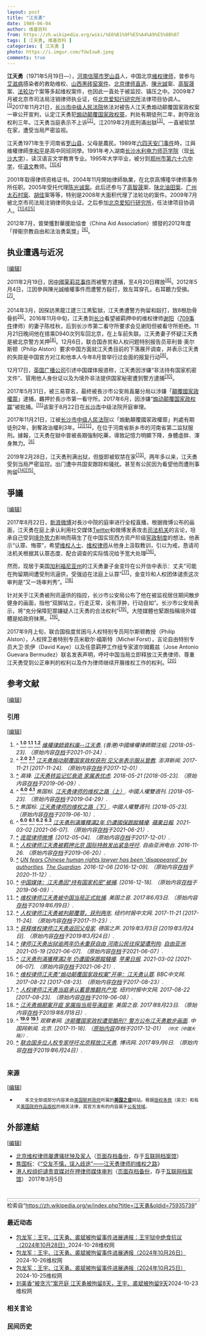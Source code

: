 ```yaml
---
layout: post
title: "江天勇"
date: 1989-06-04
author: 维基百科
from: https://zh.wikipedia.org/wiki/%E6%B1%9F%E5%A4%A9%E5%8B%87
tags: [ 江天勇, 维基百科 ]
categories: [ 江天勇 ]
photo: https://i.imgur.com/fUwIsw8.jpeg
comments: true
---
```

<div class="mw-content-ltr mw-parser-output" lang="zh" dir="ltr"><style data-mw-deduplicate="TemplateStyles:r84596247">.mw-parser-output .multiple-issues-text{width:95%;margin:0.2em 0}.mw-parser-output .multiple-issues-text>.mw-collapsible-content{margin-top:0.3em}.mw-parser-output .compact-ambox .ambox{border:none;border-collapse:collapse;background-color:transparent;margin:0 0 0 1.6em!important;padding:0!important;width:auto;display:block}body.mediawiki .mw-parser-output .compact-ambox .ambox.mbox-small-left{font-size:100%;width:auto;margin:0}.mw-parser-output .compact-ambox .ambox .mbox-text{padding:0!important;margin:0!important}.mw-parser-output .compact-ambox .ambox .mbox-text-span{display:list-item;line-height:1.5em;list-style-type:disc}body.skin-minerva .mw-parser-output .multiple-issues-text>.mw-collapsible-toggle,.mw-parser-output .compact-ambox .ambox .mbox-image,.mw-parser-output .compact-ambox .ambox .mbox-imageright,.mw-parser-output .compact-ambox .ambox .mbox-empty-cell{display:none}</style><style data-mw-deduplicate="TemplateStyles:r83732972">.mw-parser-output .ambox{border:1px solid #a2a9b1;border-left:10px solid #36c;background-color:#fbfbfb;box-sizing:border-box}.mw-parser-output .ambox+link+.ambox,.mw-parser-output .ambox+link+style+.ambox,.mw-parser-output .ambox+link+link+.ambox,.mw-parser-output .ambox+.mw-empty-elt+link+.ambox,.mw-parser-output .ambox+.mw-empty-elt+link+style+.ambox,.mw-parser-output .ambox+.mw-empty-elt+link+link+.ambox{margin-top:-1px}html body.mediawiki .mw-parser-output .ambox.mbox-small-left{margin:4px 1em 4px 0;overflow:hidden;width:238px;border-collapse:collapse;font-size:88%;line-height:1.25em}.mw-parser-output .ambox-speedy{border-left:10px solid #b32424;background-color:#fee7e6}.mw-parser-output .ambox-delete{border-left:10px solid #b32424}.mw-parser-output .ambox-content{border-left:10px solid #f28500}.mw-parser-output .ambox-style{border-left:10px solid #fc3}.mw-parser-output .ambox-move{border-left:10px solid #9932cc}.mw-parser-output .ambox-protection{border-left:10px solid #a2a9b1}.mw-parser-output .ambox .mbox-text{border:none;padding:0.25em 0.5em;width:100%}.mw-parser-output .ambox .mbox-image{border:none;padding:2px 0 2px 0.5em;text-align:center}.mw-parser-output .ambox .mbox-imageright{border:none;padding:2px 0.5em 2px 0;text-align:center}.mw-parser-output .ambox .mbox-empty-cell{border:none;padding:0;width:1px}.mw-parser-output .ambox .mbox-image-div{width:52px}html.client-js body.skin-minerva .mw-parser-output .mbox-text-span{margin-left:23px!important}@media(min-width:720px){.mw-parser-output .ambox{margin:0 10%}}@media screen{html.skin-theme-clientpref-night .mw-parser-output .ambox{border-left-color:#36c!important}html.skin-theme-clientpref-night .mw-parser-output .ambox-speedy,html.skin-theme-clientpref-night .mw-parser-output .ambox-delete{border-left-color:#b32424!important}html.skin-theme-clientpref-night .mw-parser-output .ambox-speedy{background-color:#300!important}html.skin-theme-clientpref-night .mw-parser-output .ambox-content{border-left-color:#f28500!important}html.skin-theme-clientpref-night .mw-parser-output .ambox-style{border-left-color:#fc3!important}html.skin-theme-clientpref-night .mw-parser-output .ambox-move{border-left-color:#9932cc!important}html.skin-theme-clientpref-night .mw-parser-output .ambox-protection{border-left-color:#a2a9b1!important}}@media screen and (prefers-color-scheme:dark){html.skin-theme-clientpref-os .mw-parser-output .ambox{border-left-color:#36c!important}html.skin-theme-clientpref-os .mw-parser-output .ambox-speedy,html.skin-theme-clientpref-os .mw-parser-output .ambox-delete{border-left-color:#b32424!important}html.skin-theme-clientpref-os .mw-parser-output .ambox-speedy{background-color:#300!important}html.skin-theme-clientpref-os .mw-parser-output .ambox-content{border-left-color:#f28500!important}html.skin-theme-clientpref-os .mw-parser-output .ambox-style{border-left-color:#fc3!important}html.skin-theme-clientpref-os .mw-parser-output .ambox-move{border-left-color:#9932cc!important}html.skin-theme-clientpref-os .mw-parser-output .ambox-protection{border-left-color:#a2a9b1!important}}</style>
<style data-mw-deduplicate="TemplateStyles:r83732082">.mw-parser-output .infobox-subbox{padding:0;border:none;margin:-3px;width:auto;min-width:100%;font-size:100%;clear:none;float:none;background-color:transparent}.mw-parser-output .infobox-3cols-child{margin:auto}.mw-parser-output .infobox .navbar{font-size:100%}body.skin-minerva .mw-parser-output .infobox-header,body.skin-minerva .mw-parser-output .infobox-subheader,body.skin-minerva .mw-parser-output .infobox-above,body.skin-minerva .mw-parser-output .infobox-title,body.skin-minerva .mw-parser-output .infobox-image,body.skin-minerva .mw-parser-output .infobox-full-data,body.skin-minerva .mw-parser-output .infobox-below{text-align:center}@media screen{html.skin-theme-clientpref-night .mw-parser-output .infobox-full-data:not(.notheme)>div:not(.notheme)[style]{background:#1f1f23!important;color:#f8f9fa}@media screen and (prefers-color-scheme:dark){html.skin-theme-clientpref-os .mw-parser-output .infobox-full-data:not(.notheme) div:not(.notheme){background:#1f1f23!important;color:#f8f9fa}}html.skin-theme-clientpref-night .mw-parser-output .infobox td div:not(.notheme)[style]{background:transparent!important;color:var(--color-base,#202122)}@media screen and (prefers-color-scheme:dark){html.skin-theme-clientpref-os .mw-parser-output .infobox td div:not(.notheme)[style]{background:transparent!important;color:var(--color-base,#202122)}}html.skin-theme-clientpref-night .mw-parser-output .infobox td div.NavHead:not(.notheme)[style]{background:transparent!important}}@media screen and (prefers-color-scheme:dark){html.skin-theme-clientpref-os .mw-parser-output .infobox td div.NavHead:not(.notheme)[style]{background:transparent!important}}@media(min-width:640px){body.skin--responsive .mw-parser-output .infobox-table{display:table!important}body.skin--responsive .mw-parser-output .infobox-table>caption{display:table-caption!important}body.skin--responsive .mw-parser-output .infobox-table>tbody{display:table-row-group}body.skin--responsive .mw-parser-output .infobox-table tr{display:table-row!important}body.skin--responsive .mw-parser-output .infobox-table th,body.skin--responsive .mw-parser-output .infobox-table td{padding-left:inherit;padding-right:inherit}}</style>
<p><b>江天勇</b>（1971年5月19日<span class="useeditintro" title="Template:BLP editintro">—</span>），<a href="/wiki/%E6%B2%B3%E5%8D%97" class="mw-redirect" title="河南">河南</a><a href="/wiki/%E4%BF%A1%E9%98%B3%E5%B8%82" title="信阳市">信陽市</a><a href="/wiki/%E7%BD%97%E5%B1%B1%E5%8E%BF" title="罗山县">罗山县</a>人，中国北京<a href="/wiki/%E7%B6%AD%E6%AC%8A%E5%BE%8B%E5%B8%AB" class="mw-redirect" title="維權律師">維权律师</a>，曾参与<a href="/wiki/%E8%89%BE%E6%BB%8B%E7%97%85" title="艾滋病">艾滋病</a>感染者的救助维权、<a href="/w/index.php?title=%E5%B1%B1%E8%A5%BF%E9%BB%91%E7%A0%96%E7%AA%91%E6%A1%88%E4%BB%B6&amp;action=edit&amp;redlink=1" class="new" title="山西黑砖窑案件（页面不存在）">山西黑砖窑案件</a>、<a href="/w/index.php?title=%E5%8C%97%E4%BA%AC%E5%BE%8B%E5%B8%88%E7%9B%B4%E9%80%89&amp;action=edit&amp;redlink=1" class="new" title="北京律师直选（页面不存在）">北京律师直选</a>、<a href="/wiki/%E9%99%B3%E5%85%89%E8%AA%A0" class="mw-redirect" title="陳光誠">陳光誠</a>案、<a href="/wiki/%E9%AB%98%E6%99%BA%E6%99%9F" title="高智晟">高智晟</a>案、<a href="/wiki/%E6%B3%95%E8%BD%AE%E5%8A%9F" title="法轮功">法轮功</a>个案等多起维权案件，也因此一直处于被监控、镇压之中。2009年7月被北京市司法局注销律师执业证，任<a href="/w/index.php?title=%E5%8C%97%E4%BA%AC%E7%88%B1%E7%9F%A5%E8%A1%8C%E7%A0%94%E7%A9%B6%E6%89%80&amp;action=edit&amp;redlink=1" class="new" title="北京爱知行研究所（页面不存在）">北京爱知行研究所</a>法律项目协调人。<sup id="cite_ref-HRLJIANG_1-0" class="reference"><a href="#cite_note-HRLJIANG-1"><span class="cite-bracket">[</span>1<span class="cite-bracket">]</span></a></sup>2017年11月21日，<a href="/wiki/%E9%95%BF%E6%B2%99%E5%B8%82%E4%B8%AD%E7%BA%A7%E4%BA%BA%E6%B0%91%E6%B3%95%E9%99%A2" title="长沙市中级人民法院">长沙市中级人民法院</a>依法对被告人江天勇煽动颠覆国家政权案一审公开宣判，认定江天勇犯<a href="/wiki/%E7%85%BD%E5%8A%A8%E9%A2%A0%E8%A6%86%E5%9B%BD%E5%AE%B6%E6%94%BF%E6%9D%83%E7%BD%AA" title="煽动颠覆国家政权罪">煽动颠覆国家政权罪</a>，判处有期徒刑二年，剥夺政治权利三年。江天勇当庭表示不上诉<sup id="cite_ref-获刑_2-0" class="reference"><a href="#cite_note-获刑-2"><span class="cite-bracket">[</span>2<span class="cite-bracket">]</span></a></sup>。江2019年2月底刑滿出獄<sup id="cite_ref-3" class="reference"><a href="#cite_note-3"><span class="cite-bracket">[</span>3<span class="cite-bracket">]</span></a></sup>。一直被软禁在家，遭受当局严密监视。
</p>
<meta property="mw:PageProp/toc">
<div class="mw-heading mw-heading2"></div>
<p>江天勇1971年生于河南省<a href="/wiki/%E7%BD%97%E5%B1%B1%E5%8E%BF" title="罗山县">罗山县</a>，父母是農民。1989年<a href="/wiki/%E5%85%AD%E5%9B%9B%E5%A4%A9%E5%AE%89%E9%97%A8%E4%BA%8B%E4%BB%B6" class="mw-redirect" title="六四天安门事件">六四天安门事件</a>時，江與維權律師<a href="/wiki/%E6%9D%8E%E5%92%8C%E5%B9%B3" class="mw-disambig" title="李和平">李和平</a>是高中同班同學。1991年考入湖南<a href="/w/index.php?title=%E9%95%BF%E6%B2%99%E6%B0%B4%E5%88%A9%E7%94%B5%E5%8A%9B%E5%B8%88%E8%8C%83%E5%AD%A6%E9%99%A2&amp;action=edit&amp;redlink=1" class="new" title="长沙水利电力师范学院（页面不存在）">长沙水利电力师范学院</a>（现<a href="/wiki/%E9%95%BF%E6%B2%99%E5%A4%A7%E5%AD%A6" class="mw-redirect" title="长沙大学">长沙大学</a>），读汉语言文学教育专业。1995年大学毕业，被分到<a href="/w/index.php?title=%E9%83%91%E5%B7%9E%E5%B8%82%E7%AC%AC%E5%85%AD%E5%8D%81%E5%85%AD%E4%B8%AD%E5%AD%A6&amp;action=edit&amp;redlink=1" class="new" title="郑州市第六十六中学（页面不存在）">郑州市第六十六中学</a>，任<a href="/wiki/%E8%AF%AD%E6%96%87" title="语文">语文</a>教师。<sup id="cite_ref-HRLJIANG_1-1" class="reference"><a href="#cite_note-HRLJIANG-1"><span class="cite-bracket">[</span>1<span class="cite-bracket">]</span></a></sup><sup id="cite_ref-HRIJIANG_4-0" class="reference"><a href="#cite_note-HRIJIANG-4"><span class="cite-bracket">[</span>4<span class="cite-bracket">]</span></a></sup>
</p><p>2001年取得律师资格证书。2004年11月開始律師執業，在北京高博隆华律师事务所任职。2005年受托代理<a href="/wiki/%E9%99%88%E5%85%89%E8%AF%9A" title="陈光诚">陈光诚案</a>。此后还参与了<a href="/wiki/%E9%AB%98%E6%99%BA%E6%99%9F" title="高智晟">高智晟</a>案、<a href="/wiki/%E9%99%95%E5%8C%97%E6%B2%B9%E7%94%B0%E7%BB%B4%E6%9D%83%E6%A1%88" class="mw-redirect" title="陕北油田维权案">陕北油田案</a>、<a href="/wiki/%E5%A4%AA%E7%9F%B3%E6%9D%91%E7%BD%B7%E5%85%8D%E4%BA%8B%E4%BB%B6" title="太石村罷免事件">广州太石村案</a>、<a href="/wiki/%E8%83%A1%E4%BD%B3_(%E7%A4%BE%E6%9C%83%E6%B4%BB%E5%8B%95%E5%AE%B6)" title="胡佳 (社會活動家)">胡佳</a>案等等，特别是2008年大面积代理了法轮功的案件。2009年7月被北京市司法局注销律师执业证。之后参加<a href="/w/index.php?title=%E5%8C%97%E4%BA%AC%E7%88%B1%E7%9F%A5%E8%A1%8C%E7%A0%94%E7%A9%B6%E6%89%80&amp;action=edit&amp;redlink=1" class="new" title="北京爱知行研究所（页面不存在）">北京爱知行研究所</a>，任法律项目协调人。<sup id="cite_ref-HRLJIANG_1-2" class="reference"><a href="#cite_note-HRLJIANG-1"><span class="cite-bracket">[</span>1<span class="cite-bracket">]</span></a></sup><sup id="cite_ref-HRIJIANG_4-1" class="reference"><a href="#cite_note-HRIJIANG-4"><span class="cite-bracket">[</span>4<span class="cite-bracket">]</span></a></sup><sup id="cite_ref-HRIJIANG2_5-0" class="reference"><a href="#cite_note-HRIJIANG2-5"><span class="cite-bracket">[</span>5<span class="cite-bracket">]</span></a></sup>
</p><p>2012年7月，曾榮獲對華援助協會（China Aid Association）頒發的2012年度「捍衞宗教自由和法治勇氣獎」<sup id="cite_ref-江_6-0" class="reference"><a href="#cite_note-江-6"><span class="cite-bracket">[</span>6<span class="cite-bracket">]</span></a></sup>。
</p>
<div class="mw-heading mw-heading2"><h2 id="执业遭遇与近况"><span id=".E6.89.A7.E4.B8.9A.E9.81.AD.E9.81.87.E4.B8.8E.E8.BF.91.E5.86.B5"></span>执业遭遇与近况</h2><span class="mw-editsection"><span class="mw-editsection-bracket">[</span><a href="/w/index.php?title=%E6%B1%9F%E5%A4%A9%E5%8B%87&amp;action=edit&amp;section=2" title="编辑章节：执业遭遇与近况"><span>编辑</span></a><span class="mw-editsection-bracket">]</span></span></div>
<p>2011年2月19日，因<a href="/wiki/%E4%B8%AD%E5%9B%BD%E8%8C%89%E8%8E%89%E8%8A%B1%E6%B4%BB%E5%8A%A8" title="中国茉莉花活动">中國茉莉花事件</a>而被警方逮捕，至4月20日釋放<sup id="cite_ref-江_6-1" class="reference"><a href="#cite_note-江-6"><span class="cite-bracket">[</span>6<span class="cite-bracket">]</span></a></sup>。2012年5月4日，江因參與陳光誠維權事件而遭警方毆打，致左耳穿孔，右耳聽力受損。<sup id="cite_ref-7" class="reference"><a href="#cite_note-7"><span class="cite-bracket">[</span>7<span class="cite-bracket">]</span></a></sup>。
</p><p>2014年3月，因探訪黑龍江建三江黑監獄，江天勇遭警方拘留和毆打，致8根肋骨骨折<sup id="cite_ref-江_6-2" class="reference"><a href="#cite_note-江-6"><span class="cite-bracket">[</span>6<span class="cite-bracket">]</span></a></sup>。2016年11月中旬，江天勇到<a href="/wiki/%E9%95%BF%E6%B2%99" class="mw-redirect" title="长沙">长沙</a>看望被羁押中的维权律师<a href="/w/index.php?title=%E8%B0%A2%E9%98%B3&amp;action=edit&amp;redlink=1" class="new" title="谢阳（页面不存在）">谢阳</a>（<a href="/wiki/709%E4%BA%8B%E4%BB%B6" class="mw-redirect" title="709事件">709事件</a>律师）的妻子陈桂秋，后到长沙市第二看守所要求会见谢阳但被看守所拒绝。11月21日晚间他在搭乘D940次列车回北京，在上车前失联。江天勇妻子怀疑江天勇是被北京警方关押<sup id="cite_ref-8" class="reference"><a href="#cite_note-8"><span class="cite-bracket">[</span>8<span class="cite-bracket">]</span></a></sup>。12月6日，联合国赤贫和人权问题特别报告员菲利普·奥尔斯顿（Philip Alston）要求中国方面就江天勇目前的下落展开调查，并表示江天勇的失踪是中国官方对江和他本人今年8月曾举行过会面的报复行动<sup id="cite_ref-9" class="reference"><a href="#cite_note-9"><span class="cite-bracket">[</span>9<span class="cite-bracket">]</span></a></sup>。
</p><p>12月17日，<a href="/wiki/%E8%8B%B1%E5%9B%BD%E5%B9%BF%E6%92%AD%E5%85%AC%E5%8F%B8" title="英国广播公司">英国广播公司</a>引述中国媒体报道称，江天勇因涉嫌“非法持有国家机密文件”、冒用他人身份证以及为境外非法提供国家秘密遭到警方逮捕<sup id="cite_ref-10" class="reference"><a href="#cite_note-10"><span class="cite-bracket">[</span>10<span class="cite-bracket">]</span></a></sup>。
</p><p>2017年5月31日，被三易罪名，最終被長沙市公安局直屬分局以涉嫌「<a href="/wiki/%E9%A2%A0%E8%A6%86%E5%9B%BD%E5%AE%B6%E6%94%BF%E6%9D%83%E7%BD%AA" title="颠覆国家政权罪">顛覆國家政權罪</a>」逮捕，羈押於長沙市第一看守所。2017年6月，因涉嫌“<a href="/wiki/%E7%85%BD%E5%8A%A8%E9%A2%A0%E8%A6%86%E5%9B%BD%E5%AE%B6%E6%94%BF%E6%9D%83%E7%BD%AA" title="煽动颠覆国家政权罪">煽动颠覆国家政权罪</a>”被批捕。<sup id="cite_ref-11" class="reference"><a href="#cite_note-11"><span class="cite-bracket">[</span>11<span class="cite-bracket">]</span></a></sup>该案于8月22日在<a href="/wiki/%E9%95%BF%E6%B2%99%E5%B8%82" title="长沙市">长沙市</a>中级法院开庭审理。
</p><p>2017年11月21日，江被<a href="/wiki/%E9%95%BF%E6%B2%99%E5%B8%82%E4%B8%AD%E7%BA%A7%E4%BA%BA%E6%B0%91%E6%B3%95%E9%99%A2" title="长沙市中级人民法院">长沙市中级人民法院</a>以「煽動顛覆國家政權罪」判處有期徒刑2年，剝奪政治權利3年。<sup id="cite_ref-获刑_2-1" class="reference"><a href="#cite_note-获刑-2"><span class="cite-bracket">[</span>2<span class="cite-bracket">]</span></a></sup><sup id="cite_ref-12" class="reference"><a href="#cite_note-12"><span class="cite-bracket">[</span>12<span class="cite-bracket">]</span></a></sup>，在位于河南省新乡市的河南省第二监狱服刑。據報，江天勇在獄中曾被長期強制吃藥，導致記憶力明顯下降，身體虛胖、渾身無力。<sup id="cite_ref-江_6-3" class="reference"><a href="#cite_note-江-6"><span class="cite-bracket">[</span>6<span class="cite-bracket">]</span></a></sup>
</p><p>2019年2月28日，江天勇刑满出狱，但旋即被软禁在家<sup id="cite_ref-13" class="reference"><a href="#cite_note-13"><span class="cite-bracket">[</span>13<span class="cite-bracket">]</span></a></sup>。两年多以来，江天勇受到当局严密监控。出门遭中共国安跟踪和骚扰。甚至有公民因为看望他而遭刑事拘留<sup id="cite_ref-14" class="reference"><a href="#cite_note-14"><span class="cite-bracket">[</span>14<span class="cite-bracket">]</span></a></sup><sup id="cite_ref-15" class="reference"><a href="#cite_note-15"><span class="cite-bracket">[</span>15<span class="cite-bracket">]</span></a></sup>。
</p>
<div class="mw-heading mw-heading2"><h2 id="爭議"><span id=".E7.88.AD.E8.AD.B0"></span>爭議</h2><span class="mw-editsection"><span class="mw-editsection-bracket">[</span><a href="/w/index.php?title=%E6%B1%9F%E5%A4%A9%E5%8B%87&amp;action=edit&amp;section=3" title="编辑章节：爭議"><span>编辑</span></a><span class="mw-editsection-bracket">]</span></span></div>
<p>2017年8月22日，<a href="/wiki/%E6%96%B0%E6%B5%AA%E5%BE%AE%E5%8D%9A" title="新浪微博">新浪微博</a>对長沙中院的庭审进行全程直播，根据微博公布的画面，江天勇在庭上承认利用社交媒体<a href="/wiki/Twitter" title="Twitter">Twitter</a>和微博发表攻击<a href="/wiki/%E4%B8%AD%E5%8D%8E%E4%BA%BA%E6%B0%91%E5%85%B1%E5%92%8C%E5%9B%BD%E5%8F%B8%E6%B3%95%E4%BD%93%E5%88%B6" title="中华人民共和国司法体制">司法机关</a>的言论，坦承自己受到<a href="/wiki/%E5%A2%83%E5%A4%96%E5%8B%A2%E5%8A%9B" class="mw-redirect" title="境外勢力">境外势力</a>影响而萌生了在中国实现西方资产阶级<a href="/wiki/%E5%AE%AA%E6%94%BF%E4%B8%BB%E4%B9%89" title="宪政主义">宪政制度</a>的想法。他表示“认罪、悔罪”，希望<a href="/wiki/%E7%B6%AD%E6%AC%8A%E4%BA%BA%E5%A3%AB" class="mw-redirect" title="維權人士">维权人士</a>、<a href="/wiki/%E7%BB%B4%E6%9D%83%E5%BE%8B%E5%B8%88" title="维权律师">维权律师</a>从他身上汲取教训，引以为戒，恳请司法机关根据其认罪态度、配合调查的实际情况给予宽大处理<sup id="cite_ref-16" class="reference"><a href="#cite_note-16"><span class="cite-bracket">[</span>16<span class="cite-bracket">]</span></a></sup>。
</p><p>然而，现居于美国<a href="/wiki/%E5%8A%A0%E5%88%A9%E7%A6%8F%E5%B0%BC%E4%BA%9A%E5%B7%9E" title="加利福尼亚州">加利福尼亚州</a>的江天勇妻子金变玲在公开信中表示：丈夫“可能在拘留期间遭受刑讯逼供，受强迫在法庭上认罪”<sup id="cite_ref-17" class="reference"><a href="#cite_note-17"><span class="cite-bracket">[</span>17<span class="cite-bracket">]</span></a></sup>，金变玲和人权团体谴责这次审判是“又一场审判秀”。<sup id="cite_ref-18" class="reference"><a href="#cite_note-18"><span class="cite-bracket">[</span>18<span class="cite-bracket">]</span></a></sup>
</p><p>针对关于江天勇被刑讯逼供的指控，长沙市公安局公布了他在被监视居住期间散步健身的画面，指他“双脚站立，行走正常，没有浮肿，行动自如”。长沙市公安局表示，将“充分保障犯罪嫌疑人江天勇的合法权利”<sup id="cite_ref-报道1_19-0" class="reference"><a href="#cite_note-报道1-19"><span class="cite-bracket">[</span>19<span class="cite-bracket">]</span></a></sup>。大陸媒體也緊跟指稱境外媒體是給政府抹黑。<sup id="cite_ref-报道1_19-1" class="reference"><a href="#cite_note-报道1-19"><span class="cite-bracket">[</span>19<span class="cite-bracket">]</span></a></sup>。
</p><p>2017年9月上旬，联合国极度贫困与人权特别专员阿尔斯顿教授（Philip Alston），人权捍卫者特别专员米歇尔·福斯特（Michel Forst），言论自由特别专员大卫·凯伊（David Kaye）以及任意羁押工作组专家波尔姆戴兹（Jose Antonio Guevara Bermudez）联名发表声明，呼吁中国当局立即释放江天勇律师、尊重江天勇受到公正审判的权利以及作为律师继续开展维权工作的权利。<sup id="cite_ref-20" class="reference"><a href="#cite_note-20"><span class="cite-bracket">[</span>20<span class="cite-bracket">]</span></a></sup>
</p>
<div class="mw-heading mw-heading2"><h2 id="参考文献"><span id=".E5.8F.82.E8.80.83.E6.96.87.E7.8C.AE"></span>参考文献</h2><span class="mw-editsection"><span class="mw-editsection-bracket">[</span><a href="/w/index.php?title=%E6%B1%9F%E5%A4%A9%E5%8B%87&amp;action=edit&amp;section=4" title="编辑章节：参考文献"><span>编辑</span></a><span class="mw-editsection-bracket">]</span></span></div>
<div class="mw-heading mw-heading3"><h3 id="引用"><span id=".E5.BC.95.E7.94.A8"></span>引用</h3><span class="mw-editsection"><span class="mw-editsection-bracket">[</span><a href="/w/index.php?title=%E6%B1%9F%E5%A4%A9%E5%8B%87&amp;action=edit&amp;section=5" title="编辑章节：引用"><span>编辑</span></a><span class="mw-editsection-bracket">]</span></span></div>
<div class="reflist columns references-column-width" style="-moz-column-width: 30em; -webkit-column-width: 30em; column-width: 30em; list-style-type: decimal;">
<ol class="references">
<li id="cite_note-HRLJIANG-1"><span class="mw-cite-backlink">^ <a href="#cite_ref-HRLJIANG_1-0"><sup><b>1.0</b></sup></a> <a href="#cite_ref-HRLJIANG_1-1"><sup><b>1.1</b></sup></a> <a href="#cite_ref-HRLJIANG_1-2"><sup><b>1.2</b></sup></a></span> <span class="reference-text"><cite class="citation news"><a rel="nofollow" class="external text" href="http://www.chrlawyers.hk/zh-hant/content/%E6%B1%9F%E5%A4%A9%E5%8B%87-0">維權律師資料庫--江天勇</a>. (香港)中國維權律師關注組.  <span class="reference-accessdate"> [<span class="nowrap">2018-05-23</span>]</span>. （原始内容<a rel="nofollow" class="external text" href="https://web.archive.org/web/20210124064834/https://chrlawyers.hk/zh-hant/content/%E6%B1%9F%E5%A4%A9%E5%8B%87-0">存档</a>于2021-01-24）.</cite><span title="ctx_ver=Z39.88-2004&amp;rfr_id=info%3Asid%2Fzh.wikipedia.org%3A%E6%B1%9F%E5%A4%A9%E5%8B%87&amp;rft.atitle=%E7%B6%AD%E6%AC%8A%E5%BE%8B%E5%B8%AB%E8%B3%87%E6%96%99%E5%BA%AB--%E6%B1%9F%E5%A4%A9%E5%8B%87&amp;rft.genre=article&amp;rft_id=http%3A%2F%2Fwww.chrlawyers.hk%2Fzh-hant%2Fcontent%2F%25E6%25B1%259F%25E5%25A4%25A9%25E5%258B%2587-0&amp;rft_val_fmt=info%3Aofi%2Ffmt%3Akev%3Amtx%3Ajournal" class="Z3988"><span style="display:none;">&nbsp;</span></span></span>
</li>
<li id="cite_note-获刑-2"><span class="mw-cite-backlink">^ <a href="#cite_ref-获刑_2-0"><sup><b>2.0</b></sup></a> <a href="#cite_ref-获刑_2-1"><sup><b>2.1</b></sup></a></span> <span class="reference-text"><cite class="citation web"><a rel="nofollow" class="external text" href="http://news.sina.com.cn/o/2017-11-22/doc-ifypapmz3689948.shtml">江天勇煽动颠覆国家政权获刑 见父亲表示服从管教</a>. 澎湃新闻. 2017-11-21 <span class="reference-accessdate"> [<span class="nowrap">2017-11-24</span>]</span>. （原始内容<a rel="nofollow" class="external text" href="https://web.archive.org/web/20171201032947/http://news.sina.com.cn/o/2017-11-22/doc-ifypapmz3689948.shtml">存档</a>于2017-12-01）.</cite><span title="ctx_ver=Z39.88-2004&amp;rfr_id=info%3Asid%2Fzh.wikipedia.org%3A%E6%B1%9F%E5%A4%A9%E5%8B%87&amp;rft.atitle=%E6%B1%9F%E5%A4%A9%E5%8B%87%E7%85%BD%E5%8A%A8%E9%A2%A0%E8%A6%86%E5%9B%BD%E5%AE%B6%E6%94%BF%E6%9D%83%E8%8E%B7%E5%88%91+%E8%A7%81%E7%88%B6%E4%BA%B2%E8%A1%A8%E7%A4%BA%E6%9C%8D%E4%BB%8E%E7%AE%A1%E6%95%99&amp;rft.date=2017-11-21&amp;rft.genre=unknown&amp;rft.jtitle=%E6%BE%8E%E6%B9%83%E6%96%B0%E9%97%BB&amp;rft_id=http%3A%2F%2Fnews.sina.com.cn%2Fo%2F2017-11-22%2Fdoc-ifypapmz3689948.shtml&amp;rft_val_fmt=info%3Aofi%2Ffmt%3Akev%3Amtx%3Ajournal" class="Z3988"><span style="display:none;">&nbsp;</span></span></span>
</li>
<li id="cite_note-3"><span class="mw-cite-backlink"><b><a href="#cite_ref-3">^</a></b></span> <span class="reference-text"><cite class="citation news">高锋. <a rel="nofollow" class="external text" href="https://www.rfa.org/mandarin/yataibaodao/renquanfazhi/gf2-05212018100819.html">江天勇转监记忆衰退 家属表忧虑</a>. 2018-05-21 <span class="reference-accessdate"> [<span class="nowrap">2018-05-23</span>]</span>. （原始内容<a rel="nofollow" class="external text" href="https://web.archive.org/web/20190609091219/https://www.rfa.org/mandarin/yataibaodao/renquanfazhi/gf2-05212018100819.html">存档</a>于2019-06-09）.</cite><span title="ctx_ver=Z39.88-2004&amp;rfr_id=info%3Asid%2Fzh.wikipedia.org%3A%E6%B1%9F%E5%A4%A9%E5%8B%87&amp;rft.atitle=%E6%B1%9F%E5%A4%A9%E5%8B%87%E8%BD%AC%E7%9B%91%E8%AE%B0%E5%BF%86%E8%A1%B0%E9%80%80+%E5%AE%B6%E5%B1%9E%E8%A1%A8%E5%BF%A7%E8%99%91&amp;rft.au=%E9%AB%98%E9%94%8B&amp;rft.date=2018-05-21&amp;rft.genre=article&amp;rft_id=https%3A%2F%2Fwww.rfa.org%2Fmandarin%2Fyataibaodao%2Frenquanfazhi%2Fgf2-05212018100819.html&amp;rft_val_fmt=info%3Aofi%2Ffmt%3Akev%3Amtx%3Ajournal" class="Z3988"><span style="display:none;">&nbsp;</span></span></span>
</li>
<li id="cite_note-HRIJIANG-4"><span class="mw-cite-backlink">^ <a href="#cite_ref-HRIJIANG_4-0"><sup><b>4.0</b></sup></a> <a href="#cite_ref-HRIJIANG_4-1"><sup><b>4.1</b></sup></a></span> <span class="reference-text"><cite class="citation news">焦国标. <a rel="nofollow" class="external text" href="http://biweeklyarchive.hrichina.org/article/547.html">江天勇律师的维权之路（上）</a>. 中國人權雙週刊.  <span class="reference-accessdate"> [<span class="nowrap">2018-05-23</span>]</span>. （原始内容<a rel="nofollow" class="external text" href="https://web.archive.org/web/20190429080757/http://biweeklyarchive.hrichina.org/article/547.html">存档</a>于2019-04-29）.</cite><span title="ctx_ver=Z39.88-2004&amp;rfr_id=info%3Asid%2Fzh.wikipedia.org%3A%E6%B1%9F%E5%A4%A9%E5%8B%87&amp;rft.atitle=%E6%B1%9F%E5%A4%A9%E5%8B%87%E5%BE%8B%E5%B8%88%E7%9A%84%E7%BB%B4%E6%9D%83%E4%B9%8B%E8%B7%AF%EF%BC%88%E4%B8%8A%EF%BC%89&amp;rft.au=%E7%84%A6%E5%9B%BD%E6%A0%87&amp;rft.genre=article&amp;rft_id=http%3A%2F%2Fbiweeklyarchive.hrichina.org%2Farticle%2F547.html&amp;rft_val_fmt=info%3Aofi%2Ffmt%3Akev%3Amtx%3Ajournal" class="Z3988"><span style="display:none;">&nbsp;</span></span></span>
</li>
<li id="cite_note-HRIJIANG2-5"><span class="mw-cite-backlink"><b><a href="#cite_ref-HRIJIANG2_5-0">^</a></b></span> <span class="reference-text"><cite class="citation news">焦国标. <a rel="nofollow" class="external text" href="http://biweeklyarchive.hrichina.org/article/569.html">江天勇律师的维权之路（下）</a>. 中國人權雙週刊.  <span class="reference-accessdate"> [<span class="nowrap">2018-05-23</span>]</span>. （原始内容<a rel="nofollow" class="external text" href="https://web.archive.org/web/20190610155042/http://biweeklyarchive.hrichina.org/article/569.html">存档</a>于2019-06-10）.</cite><span title="ctx_ver=Z39.88-2004&amp;rfr_id=info%3Asid%2Fzh.wikipedia.org%3A%E6%B1%9F%E5%A4%A9%E5%8B%87&amp;rft.atitle=%E6%B1%9F%E5%A4%A9%E5%8B%87%E5%BE%8B%E5%B8%88%E7%9A%84%E7%BB%B4%E6%9D%83%E4%B9%8B%E8%B7%AF%EF%BC%88%E4%B8%8B%EF%BC%89&amp;rft.au=%E7%84%A6%E5%9B%BD%E6%A0%87&amp;rft.genre=article&amp;rft_id=http%3A%2F%2Fbiweeklyarchive.hrichina.org%2Farticle%2F569.html&amp;rft_val_fmt=info%3Aofi%2Ffmt%3Akev%3Amtx%3Ajournal" class="Z3988"><span style="display:none;">&nbsp;</span></span></span>
</li>
<li id="cite_note-江-6"><span class="mw-cite-backlink">^ <a href="#cite_ref-江_6-0"><sup><b>6.0</b></sup></a> <a href="#cite_ref-江_6-1"><sup><b>6.1</b></sup></a> <a href="#cite_ref-江_6-2"><sup><b>6.2</b></sup></a> <a href="#cite_ref-江_6-3"><sup><b>6.3</b></sup></a></span> <span class="reference-text"><cite class="citation news"><a rel="nofollow" class="external text" href="https://hk.appledaily.com/china/20210302/VAZ5QQ63DFE4HLCKPFXD6U5O5Q/">江天勇刑滿獲釋滿2年 仍遭國保跟蹤騷擾</a>. <a href="/wiki/%E8%98%8B%E6%9E%9C%E6%97%A5%E5%A0%B1_(%E9%A6%99%E6%B8%AF)" title="蘋果日報 (香港)">蘋果日報</a>. 2021-03-02 <span class="reference-accessdate"> [<span class="nowrap">2021-06-07</span>]</span>. （原始内容<a rel="nofollow" class="external text" href="https://web.archive.org/web/20210621163015/https://hk.appledaily.com/china/20210302/VAZ5QQ63DFE4HLCKPFXD6U5O5Q/">存档</a>于2021-06-21）.</cite><span title="ctx_ver=Z39.88-2004&amp;rfr_id=info%3Asid%2Fzh.wikipedia.org%3A%E6%B1%9F%E5%A4%A9%E5%8B%87&amp;rft.atitle=%E6%B1%9F%E5%A4%A9%E5%8B%87%E5%88%91%E6%BB%BF%E7%8D%B2%E9%87%8B%E6%BB%BF2%E5%B9%B4+%E4%BB%8D%E9%81%AD%E5%9C%8B%E4%BF%9D%E8%B7%9F%E8%B9%A4%E9%A8%B7%E6%93%BE&amp;rft.date=2021-03-02&amp;rft.genre=article&amp;rft_id=https%3A%2F%2Fhk.appledaily.com%2Fchina%2F20210302%2FVAZ5QQ63DFE4HLCKPFXD6U5O5Q%2F&amp;rft_val_fmt=info%3Aofi%2Ffmt%3Akev%3Amtx%3Ajournal" class="Z3988"><span style="display:none;">&nbsp;</span></span></span>
</li>
<li id="cite_note-7"><span class="mw-cite-backlink"><b><a href="#cite_ref-7">^</a></b></span> <span class="reference-text"><cite class="citation web"><a rel="nofollow" class="external text" href="http://t.qq.com/p/t/23762034277641">庞琨律师微博</a>.  <span class="reference-accessdate"> [<span class="nowrap">2012-05-04</span>]</span>. （原始内容<a rel="nofollow" class="external text" href="https://web.archive.org/web/20171201032306/http://t.qq.com/p/t/23762034277641">存档</a>于2017-12-01）.</cite><span title="ctx_ver=Z39.88-2004&amp;rfr_id=info%3Asid%2Fzh.wikipedia.org%3A%E6%B1%9F%E5%A4%A9%E5%8B%87&amp;rft.btitle=%E5%BA%9E%E7%90%A8%E5%BE%8B%E5%B8%88%E5%BE%AE%E5%8D%9A&amp;rft.genre=unknown&amp;rft_id=http%3A%2F%2Ft.qq.com%2Fp%2Ft%2F23762034277641&amp;rft_val_fmt=info%3Aofi%2Ffmt%3Akev%3Amtx%3Abook" class="Z3988"><span style="display:none;">&nbsp;</span></span></span>
</li>
<li id="cite_note-8"><span class="mw-cite-backlink"><b><a href="#cite_ref-8">^</a></b></span> <span class="reference-text"><cite class="citation web"><a rel="nofollow" class="external text" href="http://www.rfa.org/mandarin/yataibaodao/renquanfazhi/ql1-11262016125702.html">人权律师江天勇被羁押北京 国际特赦发出紧急呼吁</a>. 自由亚洲电台. 2016-11-26. （原始内容<a rel="nofollow" class="external text" href="https://web.archive.org/web/20190620064948/https://www.rfa.org/mandarin/yataibaodao/renquanfazhi/ql1-11262016125702.html">存档</a>于2019-06-20）.</cite><span title="ctx_ver=Z39.88-2004&amp;rfr_id=info%3Asid%2Fzh.wikipedia.org%3A%E6%B1%9F%E5%A4%A9%E5%8B%87&amp;rft.btitle=%E4%BA%BA%E6%9D%83%E5%BE%8B%E5%B8%88%E6%B1%9F%E5%A4%A9%E5%8B%87%E8%A2%AB%E7%BE%81%E6%8A%BC%E5%8C%97%E4%BA%AC+%E5%9B%BD%E9%99%85%E7%89%B9%E8%B5%A6%E5%8F%91%E5%87%BA%E7%B4%A7%E6%80%A5%E5%91%BC%E5%90%81&amp;rft.date=2016-11-26&amp;rft.genre=unknown&amp;rft.pub=%E8%87%AA%E7%94%B1%E4%BA%9A%E6%B4%B2%E7%94%B5%E5%8F%B0&amp;rft_id=http%3A%2F%2Fwww.rfa.org%2Fmandarin%2Fyataibaodao%2Frenquanfazhi%2Fql1-11262016125702.html&amp;rft_val_fmt=info%3Aofi%2Ffmt%3Akev%3Amtx%3Abook" class="Z3988"><span style="display:none;">&nbsp;</span></span></span>
</li>
<li id="cite_note-9"><span class="mw-cite-backlink"><b><a href="#cite_ref-9">^</a></b></span> <span class="reference-text"><cite class="citation news"><a rel="nofollow" class="external text" href="https://www.theguardian.com/world/2016/dec/06/un-human-rights-china-missing-lawyer-jiang-tianyong">UN fears Chinese human rights lawyer has been 'disappeared' by authorities</a>. <a href="/wiki/The_Guardian" class="mw-redirect" title="The Guardian">The Guardian</a>. 2016-12-06 <span class="reference-accessdate"> [<span class="nowrap">2016-12-09</span>]</span>. （原始内容<a rel="nofollow" class="external text" href="https://web.archive.org/web/20201112194939/https://www.theguardian.com/world/2016/dec/06/un-human-rights-china-missing-lawyer-jiang-tianyong">存档</a>于2020-11-12）.</cite><span title="ctx_ver=Z39.88-2004&amp;rfr_id=info%3Asid%2Fzh.wikipedia.org%3A%E6%B1%9F%E5%A4%A9%E5%8B%87&amp;rft.atitle=UN+fears+Chinese+human+rights+lawyer+has+been+%27disappeared%27+by+authorities&amp;rft.date=2016-12-06&amp;rft.genre=article&amp;rft_id=https%3A%2F%2Fwww.theguardian.com%2Fworld%2F2016%2Fdec%2F06%2Fun-human-rights-china-missing-lawyer-jiang-tianyong&amp;rft_val_fmt=info%3Aofi%2Ffmt%3Akev%3Amtx%3Ajournal" class="Z3988"><span style="display:none;">&nbsp;</span></span></span>
</li>
<li id="cite_note-10"><span class="mw-cite-backlink"><b><a href="#cite_ref-10">^</a></b></span> <span class="reference-text"><cite class="citation web"><a rel="nofollow" class="external text" href="https://www.bbc.com/zhongwen/simp/chinese-news-38350298">中国媒体：江天勇因“持有国家机密”被捕</a>.  <span class="reference-accessdate"> [<span class="nowrap">2016-12-18</span>]</span>. （原始内容<a rel="nofollow" class="external text" href="https://web.archive.org/web/20190609144019/https://www.bbc.com/zhongwen/simp/chinese-news-38350298">存档</a>于2019-06-09）.</cite><span title="ctx_ver=Z39.88-2004&amp;rfr_id=info%3Asid%2Fzh.wikipedia.org%3A%E6%B1%9F%E5%A4%A9%E5%8B%87&amp;rft.btitle=%E4%B8%AD%E5%9B%BD%E5%AA%92%E4%BD%93%EF%BC%9A%E6%B1%9F%E5%A4%A9%E5%8B%87%E5%9B%A0%E2%80%9C%E6%8C%81%E6%9C%89%E5%9B%BD%E5%AE%B6%E6%9C%BA%E5%AF%86%E2%80%9D%E8%A2%AB%E6%8D%95&amp;rft.genre=unknown&amp;rft_id=http%3A%2F%2Fwww.bbc.com%2Fzhongwen%2Fsimp%2Fchinese-news-38350298&amp;rft_val_fmt=info%3Aofi%2Ffmt%3Akev%3Amtx%3Abook" class="Z3988"><span style="display:none;">&nbsp;</span></span></span>
</li>
<li id="cite_note-11"><span class="mw-cite-backlink"><b><a href="#cite_ref-11">^</a></b></span> <span class="reference-text"><cite class="citation web"><a rel="nofollow" class="external text" href="https://www.voachinese.com/a/jiangtianyong-arrested-20170602/3884822.html">维权律师江天勇被中国当局正式批捕</a>. 美国之音. 2017年6月3日. （原始内容<a rel="nofollow" class="external text" href="https://web.archive.org/web/20190609224453/https://www.voachinese.com/a/jiangtianyong-arrested-20170602/3884822.html">存档</a>于2019年6月9日）.</cite><span title="ctx_ver=Z39.88-2004&amp;rfr_id=info%3Asid%2Fzh.wikipedia.org%3A%E6%B1%9F%E5%A4%A9%E5%8B%87&amp;rft.btitle=%E7%BB%B4%E6%9D%83%E5%BE%8B%E5%B8%88%E6%B1%9F%E5%A4%A9%E5%8B%87%E8%A2%AB%E4%B8%AD%E5%9B%BD%E5%BD%93%E5%B1%80%E6%AD%A3%E5%BC%8F%E6%89%B9%E6%8D%95&amp;rft.date=2017-06-03&amp;rft.genre=unknown&amp;rft.pub=%E7%BE%8E%E5%9B%BD%E4%B9%8B%E9%9F%B3&amp;rft_id=https%3A%2F%2Fwww.voachinese.com%2Fa%2Fjiangtianyong-arrested-20170602%2F3884822.html&amp;rft_val_fmt=info%3Aofi%2Ffmt%3Akev%3Amtx%3Abook" class="Z3988"><span style="display:none;">&nbsp;</span></span></span>
</li>
<li id="cite_note-12"><span class="mw-cite-backlink"><b><a href="#cite_ref-12">^</a></b></span> <span class="reference-text"><cite class="citation web"><a rel="nofollow" class="external text" href="https://cn.nytimes.com/china/20171121/china-lawyer-jiang-tianyong-sentence-subversion/">人权律师江天勇被判颠覆罪，获刑两年</a>. 纽约时报中文网. 2017-11-21 <span class="reference-accessdate"> [<span class="nowrap">2017-11-24</span>]</span>. （原始内容<a rel="nofollow" class="external text" href="https://web.archive.org/web/20171123012421/https://cn.nytimes.com/china/20171121/china-lawyer-jiang-tianyong-sentence-subversion/">存档</a>于2017-11-23）.</cite><span title="ctx_ver=Z39.88-2004&amp;rfr_id=info%3Asid%2Fzh.wikipedia.org%3A%E6%B1%9F%E5%A4%A9%E5%8B%87&amp;rft.atitle=%E4%BA%BA%E6%9D%83%E5%BE%8B%E5%B8%88%E6%B1%9F%E5%A4%A9%E5%8B%87%E8%A2%AB%E5%88%A4%E9%A2%A0%E8%A6%86%E7%BD%AA%EF%BC%8C%E8%8E%B7%E5%88%91%E4%B8%A4%E5%B9%B4&amp;rft.date=2017-11-21&amp;rft.genre=unknown&amp;rft.jtitle=%E7%BA%BD%E7%BA%A6%E6%97%B6%E6%8A%A5%E4%B8%AD%E6%96%87%E7%BD%91&amp;rft_id=https%3A%2F%2Fcn.nytimes.com%2Fchina%2F20171121%2Fchina-lawyer-jiang-tianyong-sentence-subversion%2F&amp;rft_val_fmt=info%3Aofi%2Ffmt%3Akev%3Amtx%3Ajournal" class="Z3988"><span style="display:none;">&nbsp;</span></span></span>
</li>
<li id="cite_note-13"><span class="mw-cite-backlink"><b><a href="#cite_ref-13">^</a></b></span> <span class="reference-text"><cite class="citation web"><a rel="nofollow" class="external text" href="https://amp.dw.com/zh/%E8%8E%B7%E9%87%8A%E7%BB%B4%E6%9D%83%E5%BE%8B%E5%B8%88%E6%B1%9F%E5%A4%A9%E5%8B%87%E8%BF%94%E5%9B%9E%E7%88%B6%E6%AF%8D%E5%AE%B6/a-47756292">获释维权律师江天勇返回父母家</a>. 德国之声. 2019年3月3日 <span class="reference-accessdate"> [2019年3月24日]</span>. （原始内容<a rel="nofollow" class="external text" href="https://web.archive.org/web/20190324202357/https://amp.dw.com/zh/%E8%8E%B7%E9%87%8A%E7%BB%B4%E6%9D%83%E5%BE%8B%E5%B8%88%E6%B1%9F%E5%A4%A9%E5%8B%87%E8%BF%94%E5%9B%9E%E7%88%B6%E6%AF%8D%E5%AE%B6/a-47756292">存档</a>于2019年3月24日）.</cite><span title="ctx_ver=Z39.88-2004&amp;rfr_id=info%3Asid%2Fzh.wikipedia.org%3A%E6%B1%9F%E5%A4%A9%E5%8B%87&amp;rft.atitle=%E8%8E%B7%E9%87%8A%E7%BB%B4%E6%9D%83%E5%BE%8B%E5%B8%88%E6%B1%9F%E5%A4%A9%E5%8B%87%E8%BF%94%E5%9B%9E%E7%88%B6%E6%AF%8D%E5%AE%B6&amp;rft.date=2019-03-03&amp;rft.genre=unknown&amp;rft.jtitle=%E5%BE%B7%E5%9B%BD%E4%B9%8B%E5%A3%B0&amp;rft_id=https%3A%2F%2Famp.dw.com%2Fzh%2F%25E8%258E%25B7%25E9%2587%258A%25E7%25BB%25B4%25E6%259D%2583%25E5%25BE%258B%25E5%25B8%2588%25E6%25B1%259F%25E5%25A4%25A9%25E5%258B%2587%25E8%25BF%2594%25E5%259B%259E%25E7%2588%25B6%25E6%25AF%258D%25E5%25AE%25B6%2Fa-47756292&amp;rft_val_fmt=info%3Aofi%2Ffmt%3Akev%3Amtx%3Ajournal" class="Z3988"><span style="display:none;">&nbsp;</span></span></span>
</li>
<li id="cite_note-14"><span class="mw-cite-backlink"><b><a href="#cite_ref-14">^</a></b></span> <span class="reference-text"><cite class="citation news"><a rel="nofollow" class="external text" href="https://www.rfa.org/mandarin/yataibaodao/renquanfazhi/gf-05192021105023.html">律师江天勇出狱逾两年仍未重获自由 河南公民往探望遭刑拘</a>. <a href="/wiki/%E8%87%AA%E7%94%B1%E4%BA%9A%E6%B4%B2" class="mw-redirect" title="自由亚洲">自由亚洲</a>. 2021-05-19 <span class="reference-accessdate"> [<span class="nowrap">2021-06-07</span>]</span>. （原始内容<a rel="nofollow" class="external text" href="https://web.archive.org/web/20210607152322/https://www.rfa.org/mandarin/yataibaodao/renquanfazhi/gf-05192021105023.html">存档</a>于2021-06-07）.</cite><span title="ctx_ver=Z39.88-2004&amp;rfr_id=info%3Asid%2Fzh.wikipedia.org%3A%E6%B1%9F%E5%A4%A9%E5%8B%87&amp;rft.atitle=%E5%BE%8B%E5%B8%88%E6%B1%9F%E5%A4%A9%E5%8B%87%E5%87%BA%E7%8B%B1%E9%80%BE%E4%B8%A4%E5%B9%B4%E4%BB%8D%E6%9C%AA%E9%87%8D%E8%8E%B7%E8%87%AA%E7%94%B1+%E6%B2%B3%E5%8D%97%E5%85%AC%E6%B0%91%E5%BE%80%E6%8E%A2%E6%9C%9B%E9%81%AD%E5%88%91%E6%8B%98&amp;rft.date=2021-05-19&amp;rft.genre=article&amp;rft_id=https%3A%2F%2Fwww.rfa.org%2Fmandarin%2Fyataibaodao%2Frenquanfazhi%2Fgf-05192021105023.html&amp;rft_val_fmt=info%3Aofi%2Ffmt%3Akev%3Amtx%3Ajournal" class="Z3988"><span style="display:none;">&nbsp;</span></span></span>
</li>
<li id="cite_note-15"><span class="mw-cite-backlink"><b><a href="#cite_ref-15">^</a></b></span> <span class="reference-text"><cite class="citation news"><a rel="nofollow" class="external text" href="https://hk.appledaily.com/china/20210302/VAZ5QQ63DFE4HLCKPFXD6U5O5Q/">江天勇刑滿獲釋滿2年 仍遭國保跟蹤騷擾</a>. <a href="/wiki/%E8%98%8B%E6%9E%9C%E6%97%A5%E5%A0%B1_(%E9%A6%99%E6%B8%AF)" title="蘋果日報 (香港)">苹果日报</a>. 2021-03-02 <span class="reference-accessdate"> [<span class="nowrap">2021-06-07</span>]</span>. （原始内容<a rel="nofollow" class="external text" href="https://web.archive.org/web/20210621163015/https://hk.appledaily.com/china/20210302/VAZ5QQ63DFE4HLCKPFXD6U5O5Q/">存档</a>于2021-06-21）.</cite><span title="ctx_ver=Z39.88-2004&amp;rfr_id=info%3Asid%2Fzh.wikipedia.org%3A%E6%B1%9F%E5%A4%A9%E5%8B%87&amp;rft.atitle=%E6%B1%9F%E5%A4%A9%E5%8B%87%E5%88%91%E6%BB%BF%E7%8D%B2%E9%87%8B%E6%BB%BF2%E5%B9%B4+%E4%BB%8D%E9%81%AD%E5%9C%8B%E4%BF%9D%E8%B7%9F%E8%B9%A4%E9%A8%B7%E6%93%BE&amp;rft.date=2021-03-02&amp;rft.genre=article&amp;rft_id=https%3A%2F%2Fhk.appledaily.com%2Fchina%2F20210302%2FVAZ5QQ63DFE4HLCKPFXD6U5O5Q%2F&amp;rft_val_fmt=info%3Aofi%2Ffmt%3Akev%3Amtx%3Ajournal" class="Z3988"><span style="display:none;">&nbsp;</span></span></span>
</li>
<li id="cite_note-16"><span class="mw-cite-backlink"><b><a href="#cite_ref-16">^</a></b></span> <span class="reference-text"><cite class="citation news"><a rel="nofollow" class="external text" href="https://www.bbc.com/zhongwen/simp/chinese-news-41008567">维权律师江天勇“煽动颠覆国家政权案”开审：江天勇认罪</a>. BBC中文网. 2017-08-22 <span class="reference-accessdate"> [<span class="nowrap">2017-08-23</span>]</span>. （原始内容<a rel="nofollow" class="external text" href="https://web.archive.org/web/20170823131548/http://www.bbc.com/zhongwen/simp/chinese-news-41008567">存档</a>于2017-08-23）.</cite><span title="ctx_ver=Z39.88-2004&amp;rfr_id=info%3Asid%2Fzh.wikipedia.org%3A%E6%B1%9F%E5%A4%A9%E5%8B%87&amp;rft.atitle=%E7%BB%B4%E6%9D%83%E5%BE%8B%E5%B8%88%E6%B1%9F%E5%A4%A9%E5%8B%87%E2%80%9C%E7%85%BD%E5%8A%A8%E9%A2%A0%E8%A6%86%E5%9B%BD%E5%AE%B6%E6%94%BF%E6%9D%83%E6%A1%88%E2%80%9D%E5%BC%80%E5%AE%A1%EF%BC%9A%E6%B1%9F%E5%A4%A9%E5%8B%87%E8%AE%A4%E7%BD%AA&amp;rft.date=2017-08-22&amp;rft.genre=article&amp;rft_id=http%3A%2F%2Fwww.bbc.com%2Fzhongwen%2Fsimp%2Fchinese-news-41008567&amp;rft_val_fmt=info%3Aofi%2Ffmt%3Akev%3Amtx%3Ajournal" class="Z3988"><span style="display:none;">&nbsp;</span></span></span>
</li>
<li id="cite_note-17"><span class="mw-cite-backlink"><b><a href="#cite_ref-17">^</a></b></span> <span class="reference-text"><cite class="citation web"><a rel="nofollow" class="external text" href="https://cn.nytimes.com/china/20170823/jian-tianyong-trial-china-activist-human-rights/?mcubz=0">人权律师江天勇当庭承认蓄意推翻共产党</a>. 纽约时报中文网. 2017-08-22 <span class="reference-accessdate"> [<span class="nowrap">2017-08-23</span>]</span>. （原始内容<a rel="nofollow" class="external text" href="https://web.archive.org/web/20190608022430/https://cn.nytimes.com/china/20170823/jian-tianyong-trial-china-activist-human-rights/?mcubz=0">存档</a>于2019-06-08）.</cite><span title="ctx_ver=Z39.88-2004&amp;rfr_id=info%3Asid%2Fzh.wikipedia.org%3A%E6%B1%9F%E5%A4%A9%E5%8B%87&amp;rft.atitle=%E4%BA%BA%E6%9D%83%E5%BE%8B%E5%B8%88%E6%B1%9F%E5%A4%A9%E5%8B%87%E5%BD%93%E5%BA%AD%E6%89%BF%E8%AE%A4%E8%93%84%E6%84%8F%E6%8E%A8%E7%BF%BB%E5%85%B1%E4%BA%A7%E5%85%9A&amp;rft.date=2017-08-22&amp;rft.genre=unknown&amp;rft.jtitle=%E7%BA%BD%E7%BA%A6%E6%97%B6%E6%8A%A5%E4%B8%AD%E6%96%87%E7%BD%91&amp;rft_id=https%3A%2F%2Fcn.nytimes.com%2Fchina%2F20170823%2Fjian-tianyong-trial-china-activist-human-rights%2F%3Fmcubz%3D0&amp;rft_val_fmt=info%3Aofi%2Ffmt%3Akev%3Amtx%3Ajournal" class="Z3988"><span style="display:none;">&nbsp;</span></span></span>
</li>
<li id="cite_note-18"><span class="mw-cite-backlink"><b><a href="#cite_ref-18">^</a></b></span> <span class="reference-text"><cite class="citation web"><a rel="nofollow" class="external text" href="https://www.voachinese.com/a/china-rights-lawyer-jiang-tian-yong-on-trial-in-changsha/3995358.html">江天勇煽颠案开庭 家属指当局导演庭审</a>. 美国之音. 2017年8月23日. （原始内容<a rel="nofollow" class="external text" href="https://web.archive.org/web/20190818123531/https://www.voachinese.com/a/china-rights-lawyer-jiang-tian-yong-on-trial-in-changsha/3995358.html">存档</a>于2019年8月18日）.</cite><span title="ctx_ver=Z39.88-2004&amp;rfr_id=info%3Asid%2Fzh.wikipedia.org%3A%E6%B1%9F%E5%A4%A9%E5%8B%87&amp;rft.btitle=%E6%B1%9F%E5%A4%A9%E5%8B%87%E7%85%BD%E9%A2%A0%E6%A1%88%E5%BC%80%E5%BA%AD+%E5%AE%B6%E5%B1%9E%E6%8C%87%E5%BD%93%E5%B1%80%E5%AF%BC%E6%BC%94%E5%BA%AD%E5%AE%A1&amp;rft.date=2017-08-23&amp;rft.genre=unknown&amp;rft.pub=%E7%BE%8E%E5%9B%BD%E4%B9%8B%E9%9F%B3&amp;rft_id=https%3A%2F%2Fwww.voachinese.com%2Fa%2Fchina-rights-lawyer-jiang-tian-yong-on-trial-in-changsha%2F3995358.html&amp;rft_val_fmt=info%3Aofi%2Ffmt%3Akev%3Amtx%3Abook" class="Z3988"><span style="display:none;">&nbsp;</span></span></span>
</li>
<li id="cite_note-报道1-19"><span class="mw-cite-backlink">^ <a href="#cite_ref-报道1_19-0"><sup><b>19.0</b></sup></a> <a href="#cite_ref-报道1_19-1"><sup><b>19.1</b></sup></a></span> <span class="reference-text"><cite class="citation web">观察者网. <a rel="nofollow" class="external text" href="https://web.archive.org/web/20171201035244/http://3g.china.com/act/news/10000169/20170518/30541024.html">涉颠覆国家政权遭受酷刑？警方公布江天勇散步画面</a>. 中国网新闻. 北京.  <span class="reference-accessdate"> [<span class="nowrap">2017-11-18</span>]</span>. （<a rel="nofollow" class="external text" href="http://3g.china.com/act/news/10000169/20170518/30541024.html">原始内容</a>存档于2017-12-01） <span style="font-family: sans-serif; cursor: default; color:var(--color-subtle, #54595d); font-size: 0.8em; bottom: 0.1em; font-weight: bold;" title="连接到中文（中国大陆）网页">（中文（中国大陆））</span>.</cite><span title="ctx_ver=Z39.88-2004&amp;rfr_id=info%3Asid%2Fzh.wikipedia.org%3A%E6%B1%9F%E5%A4%A9%E5%8B%87&amp;rft.atitle=%E6%B6%89%E9%A2%A0%E8%A6%86%E5%9B%BD%E5%AE%B6%E6%94%BF%E6%9D%83%E9%81%AD%E5%8F%97%E9%85%B7%E5%88%91%EF%BC%9F%E8%AD%A6%E6%96%B9%E5%85%AC%E5%B8%83%E6%B1%9F%E5%A4%A9%E5%8B%87%E6%95%A3%E6%AD%A5%E7%94%BB%E9%9D%A2&amp;rft.au=%E8%A7%82%E5%AF%9F%E8%80%85%E7%BD%91&amp;rft.genre=unknown&amp;rft.jtitle=%E4%B8%AD%E5%9B%BD%E7%BD%91%E6%96%B0%E9%97%BB&amp;rft_id=http%3A%2F%2F3g.china.com%2Fact%2Fnews%2F10000169%2F20170518%2F30541024.html&amp;rft_val_fmt=info%3Aofi%2Ffmt%3Akev%3Amtx%3Ajournal" class="Z3988"><span style="display:none;">&nbsp;</span></span></span>
</li>
<li id="cite_note-20"><span class="mw-cite-backlink"><b><a href="#cite_ref-20">^</a></b></span> <span class="reference-text"><cite class="citation web"><a rel="nofollow" class="external text" href="http://www.boxun.com/news/gb/intl/2017/09/201709062323.shtml#.WbCl6rIjHcs">联合国多位人权专家呼吁北京释放江天勇</a>. 博讯网. 2017年9月6日. （原始内容<a rel="nofollow" class="external text" href="https://web.archive.org/web/20190624054839/https://www.boxun.com/news/gb/intl/2017/09/201709062323.shtml#.WbCl6rIjHcs">存档</a>于2019年6月24日）.</cite><span title="ctx_ver=Z39.88-2004&amp;rfr_id=info%3Asid%2Fzh.wikipedia.org%3A%E6%B1%9F%E5%A4%A9%E5%8B%87&amp;rft.btitle=%E8%81%94%E5%90%88%E5%9B%BD%E5%A4%9A%E4%BD%8D%E4%BA%BA%E6%9D%83%E4%B8%93%E5%AE%B6%E5%91%BC%E5%90%81%E5%8C%97%E4%BA%AC%E9%87%8A%E6%94%BE%E6%B1%9F%E5%A4%A9%E5%8B%87&amp;rft.date=2017-09-06&amp;rft.genre=unknown&amp;rft.pub=%E5%8D%9A%E8%AE%AF%E7%BD%91&amp;rft_id=http%3A%2F%2Fwww.boxun.com%2Fnews%2Fgb%2Fintl%2F2017%2F09%2F201709062323.shtml%23.WbCl6rIjHcs&amp;rft_val_fmt=info%3Aofi%2Ffmt%3Akev%3Amtx%3Abook" class="Z3988"><span style="display:none;">&nbsp;</span></span></span>
</li>
</ol></div>
<div class="mw-heading mw-heading3"><h3 id="来源"><span id=".E6.9D.A5.E6.BA.90"></span>来源</h3><span class="mw-editsection"><span class="mw-editsection-bracket">[</span><a href="/w/index.php?title=%E6%B1%9F%E5%A4%A9%E5%8B%87&amp;action=edit&amp;section=6" title="编辑章节：来源"><span>编辑</span></a><span class="mw-editsection-bracket">]</span></span></div>
<ul><li><small><span typeof="mw:File"><a href="/wiki/File:VOA_logo.svg" class="mw-file-description"><img src="//upload.wikimedia.org/wikipedia/commons/thumb/d/dd/VOA_logo.svg/20px-VOA_logo.svg.png" decoding="async" width="20" height="8" class="mw-file-element" srcset="//upload.wikimedia.org/wikipedia/commons/thumb/d/dd/VOA_logo.svg/30px-VOA_logo.svg.png 1.5x, //upload.wikimedia.org/wikipedia/commons/thumb/d/dd/VOA_logo.svg/40px-VOA_logo.svg.png 2x" data-file-width="512" data-file-height="214"></a></span> 本文全部或部分内容来自<a href="/wiki/%E7%BE%8E%E5%9B%BD%E8%81%94%E9%82%A6%E6%94%BF%E5%BA%9C" class="mw-redirect" title="美国联邦政府">美国联邦政府</a>所属的<b><a href="/wiki/%E7%BE%8E%E5%9B%BD%E4%B9%8B%E9%9F%B3" title="美国之音">美国之音</a></b>网站。根据<a rel="nofollow" class="external text" href="https://www.voanews.com/terms-use-and-privacy-notice">版权条款</a>（英文）和有关<a href="/wiki/%E7%BE%8E%E5%9B%BD%E6%94%BF%E5%BA%9C%E4%BD%9C%E5%93%81%E7%89%88%E6%9D%83" class="mw-redirect" title="美国政府作品版权">美国政府作品版权</a>的相关法律，其官方发布的内容属于<a href="/wiki/%E5%85%AC%E6%9C%89%E9%A2%86%E5%9F%9F" title="公有领域">公有领域</a>。</small></li></ul>
<div class="mw-heading mw-heading2"><h2 id="外部連結"><span id=".E5.A4.96.E9.83.A8.E9.80.A3.E7.B5.90"></span>外部連結</h2><span class="mw-editsection"><span class="mw-editsection-bracket">[</span><a href="/w/index.php?title=%E6%B1%9F%E5%A4%A9%E5%8B%87&amp;action=edit&amp;section=7" title="编辑章节：外部連結"><span>编辑</span></a><span class="mw-editsection-bracket">]</span></span></div>
<ul><li><a rel="nofollow" class="external text" href="http://www.voanews.com/chinese/news/20100915-Chinese-right-attorney-constantly-harassed-102945434.html">北京维权律师屡遭骚扰殃及家人</a>（<a rel="nofollow" class="external text" href="//web.archive.org/web/20110104183115/http://www.voanews.com/chinese/news/20100915-Chinese-right-attorney-constantly-harassed-102945434.html">页面存档备份</a>，存于<a href="/wiki/%E4%BA%92%E8%81%94%E7%BD%91%E6%A1%A3%E6%A1%88%E9%A6%86" title="互联网档案馆">互联网档案馆</a>）</li>
<li><a href="/wiki/%E7%84%A6%E5%9B%BD%E6%A0%87" title="焦国标">焦国标</a>：《<a rel="nofollow" class="external text" href="https://web.archive.org/web/20111031013304/http://biweekly.hrichina.org/article/547">“交友不慎，误入歧途”——江天勇律师的维权之路</a>》</li>
<li><a rel="nofollow" class="external text" href="http://www.voachinese.com/a/hong-kong-group-condemns-media-trial-of-detained-attorney/3750207.html">港人权组织谴责官媒对在押律师媒体审判</a>（<a rel="nofollow" class="external text" href="//web.archive.org/web/20190616225907/http://www.voachinese.com/a/hong-kong-group-condemns-media-trial-of-detained-attorney/3750207.html">页面存档备份</a>，存于<a href="/wiki/%E4%BA%92%E8%81%94%E7%BD%91%E6%A1%A3%E6%A1%88%E9%A6%86" title="互联网档案馆">互联网档案馆</a>） 2017年3月5日</li></ul>
<div style="clear: both; height: 1em"></div>
<div class="navbox-styles"><style data-mw-deduplicate="TemplateStyles:r84265675">.mw-parser-output .hlist dl,.mw-parser-output .hlist ol,.mw-parser-output .hlist ul{margin:0;padding:0}.mw-parser-output .hlist dd,.mw-parser-output .hlist dt,.mw-parser-output .hlist li{margin:0;display:inline}.mw-parser-output .hlist.inline,.mw-parser-output .hlist.inline dl,.mw-parser-output .hlist.inline ol,.mw-parser-output .hlist.inline ul,.mw-parser-output .hlist dl dl,.mw-parser-output .hlist dl ol,.mw-parser-output .hlist dl ul,.mw-parser-output .hlist ol dl,.mw-parser-output .hlist ol ol,.mw-parser-output .hlist ol ul,.mw-parser-output .hlist ul dl,.mw-parser-output .hlist ul ol,.mw-parser-output .hlist ul ul{display:inline}.mw-parser-output .hlist .mw-empty-li{display:none}.mw-parser-output .hlist dt::after{content:" :"}.mw-parser-output .hlist dd::after,.mw-parser-output .hlist li::after{content:" · ";font-weight:bold}.mw-parser-output .hlist-pipe dd::after,.mw-parser-output .hlist-pipe li::after{content:" | ";font-weight:normal}.mw-parser-output .hlist-hyphen dd::after,.mw-parser-output .hlist-hyphen li::after{content:" - ";font-weight:normal}.mw-parser-output .hlist-comma dd::after,.mw-parser-output .hlist-comma li::after{content:"、";font-weight:normal}.mw-parser-output .hlist dd:last-child::after,.mw-parser-output .hlist dt:last-child::after,.mw-parser-output .hlist li:last-child::after{content:none}.mw-parser-output .hlist ol{counter-reset:listitem}.mw-parser-output .hlist ol>li{counter-increment:listitem}.mw-parser-output .hlist ol>li::before{content:" "counter(listitem)"\a0 "}.mw-parser-output .hlist dd ol>li:first-child::before,.mw-parser-output .hlist dt ol>li:first-child::before,.mw-parser-output .hlist li ol>li:first-child::before{content:"（"counter(listitem)"\a0 "}.mw-parser-output ul.cslist,.mw-parser-output ul.sslist{margin:0;padding:0;display:inline-block;list-style:none}.mw-parser-output .cslist li,.mw-parser-output .sslist li{margin:0;display:inline-block}.mw-parser-output .cslist li::after{content:"，"}.mw-parser-output .sslist li::after{content:"；"}.mw-parser-output .cslist li:last-child::after,.mw-parser-output .sslist li:last-child::after{content:none}</style><style data-mw-deduplicate="TemplateStyles:r84261037">.mw-parser-output .navbox{box-sizing:border-box;border:1px solid #a2a9b1;width:100%;clear:both;font-size:88%;text-align:center;padding:1px;margin:1em auto 0}.mw-parser-output .navbox .navbox{margin-top:0}.mw-parser-output .navbox+.navbox,.mw-parser-output .navbox+.navbox-styles+.navbox{margin-top:-1px}.mw-parser-output .navbox-inner,.mw-parser-output .navbox-subgroup{width:100%}.mw-parser-output .navbox-group,.mw-parser-output .navbox-title,.mw-parser-output .navbox-abovebelow{text-align:center;padding-left:1em;padding-right:1em}.mw-parser-output .navbox-group{white-space:nowrap;text-align:right}.mw-parser-output .navbox,.mw-parser-output .navbox-subgroup{background-color:#fdfdfd}.mw-parser-output .navbox-list{border-color:#fdfdfd}.mw-parser-output .navbox-list-with-group{text-align:left;border-left-width:2px;border-left-style:solid}.mw-parser-output tr+tr>.navbox-abovebelow,.mw-parser-output tr+tr>.navbox-group,.mw-parser-output tr+tr>.navbox-image,.mw-parser-output tr+tr>.navbox-list{border-top:2px solid #fdfdfd}.mw-parser-output .navbox-title{background-color:#ccf;position:relative}.mw-parser-output .navbox-abovebelow,.mw-parser-output .navbox-group,.mw-parser-output .navbox-subgroup .navbox-title{background-color:#ddf}.mw-parser-output .navbox-subgroup .navbox-group,.mw-parser-output .navbox-subgroup .navbox-abovebelow{background-color:#e6e6ff}.mw-parser-output .navbox-even{background-color:#f7f7f7}.mw-parser-output .navbox-odd{background-color:transparent}.mw-parser-output .navbox .hlist td dl,.mw-parser-output .navbox .hlist td ol,.mw-parser-output .navbox .hlist td ul,.mw-parser-output .navbox td.hlist dl,.mw-parser-output .navbox td.hlist ol,.mw-parser-output .navbox td.hlist ul{padding:0.125em 0}.mw-parser-output .navbox .navbar{display:block;font-size:100%}.mw-parser-output .navbox-title .navbar{float:left;text-align:left;margin-right:0.5em;width:auto;padding-left:0.2em;position:absolute;left:1em}.mw-parser-output .navbox .mw-collapsible-toggle{margin-left:0.5em;position:absolute;right:1em}body.skin--responsive .mw-parser-output .navbox-image img{max-width:none!important}@media print{body.ns-0 .mw-parser-output .navbox{display:none!important}}</style></div><div role="navigation" class="navbox" aria-labelledby="中國大陸維權運動：中国大陸维权律师" style="padding:3px"></div>
<!-- 
NewPP limit report
Parsed by mw‐web.eqiad.main‐744bc97fcf‐m6464
Cached time: 20241016143751
Cache expiry: 2592000
Reduced expiry: false
Complications: [show‐toc]
CPU time usage: 0.566 seconds
Real time usage: 0.703 seconds
Preprocessor visited node count: 4890/1000000
Post‐expand include size: 120117/2097152 bytes
Template argument size: 14190/2097152 bytes
Highest expansion depth: 20/100
Expensive parser function count: 2/500
Unstrip recursion depth: 0/20
Unstrip post‐expand size: 54181/5000000 bytes
Lua time usage: 0.237/10.000 seconds
Lua memory usage: 4725633/52428800 bytes
Number of Wikibase entities loaded: 1/400
-->
<!--
Transclusion expansion time report (%,ms,calls,template)
100.00%  586.788      1 -total
 25.38%  148.947      1 Template:多個問題
 24.56%  144.131      1 Template:Reflist
 23.32%  136.860      1 Template:Infobox_person
 17.89%  104.999      1 Template:Infobox_person/core
 16.85%   98.879      1 Template:Infobox
 16.69%   97.910      4 Template:Ambox
 16.59%   97.373      1 Template:中國維權律師
 15.60%   91.563      1 Template:Navbox
 14.75%   86.539      1 Template:Refimprove
-->

<!-- Saved in parser cache with key zhwiki:pcache:idhash:1414000-0!canonical!zh and timestamp 20241016143751 and revision id 75935739. Rendering was triggered because: page-view
 -->
</div><!--esi <esi:include src="/esitest-fa8a495983347898/content" /> --><noscript><img src="https://login.wikimedia.org/wiki/Special:CentralAutoLogin/start?type=1x1" alt="" width="1" height="1" style="border: none; position: absolute;"></noscript>
<div class="printfooter" data-nosnippet="">检索自“<a dir="ltr" href="https://zh.wikipedia.org/w/index.php?title=江天勇&amp;oldid=75935739">https://zh.wikipedia.org/w/index.php?title=江天勇&amp;oldid=75935739</a>”</div><div id="recent-news"><h3>最近动态</h3><ul><li><a href="https://nodebe4.github.io/waimei/2024-10-28/%E5%8C%85%E9%BE%99%E5%86%9B-%E7%8E%8B%E5%AE%87-%E6%B1%9F%E5%A4%A9%E5%8B%87-%E8%A3%98%E6%96%8C%E8%A2%AB%E6%8B%98%E7%95%99%E4%BA%8B%E4%BB%B6%E8%BF%9B%E5%B1%95%E9%80%9A%E6%8A%A5-%E7%8E%8B%E5%AE%87%E7%8B%B1%E4%B8%AD%E7%BB%9D%E9%A3%9F%E6%8A%97%E8%AE%AE-2024%E5%B9%B410%E6%9C%8828%E6%97%A5" title="包龙军：王宇、江天勇、裘斌被拘留事件进展通报：王宇狱中绝食抗议（2024年10月28日）—— 周六（2024年10月26日）一大早，我们就按照魏县公安局的指导（已经和办案单位联系，办案人是东代固...">包龙军：王宇、江天勇、裘斌被拘留事件进展通报：王宇狱中绝食抗议（2024年10月28日）</a><time>2024-10-28</time><a class="tag">维权网</a></li>
<li><a href="https://nodebe4.github.io/waimei/2024-10-26/%E5%8C%85%E9%BE%99%E5%86%9B-%E7%8E%8B%E5%AE%87-%E6%B1%9F%E5%A4%A9%E5%8B%87-%E8%A3%98%E6%96%8C%E8%A2%AB%E6%8B%98%E7%95%99%E4%BA%8B%E4%BB%B6%E8%BF%9B%E5%B1%95%E9%80%9A%E6%8A%A5-2024%E5%B9%B410%E6%9C%8826%E6%97%A5" title="包龙军：王宇、江天勇、裘斌被拘留事件进展通报（2024年10月26日）—— 昨天，我们到达拘留所后，由于拘留所拒绝安排会见，我们便来到县公安局控告。 在魏县公安局，我们提出两项要求：一是给家属送...">包龙军：王宇、江天勇、裘斌被拘留事件进展通报（2024年10月26日）</a><time>2024-10-26</time><a class="tag">维权网</a></li>
<li><a href="https://nodebe4.github.io/waimei/2024-10-25/%E5%8C%85%E9%BE%99%E5%86%9B-%E7%8E%8B%E5%AE%87-%E6%B1%9F%E5%A4%A9%E5%8B%87-%E8%A3%98%E6%96%8C%E8%A2%AB%E6%8B%98%E7%95%99%E4%BA%8B%E4%BB%B6%E8%BF%9B%E5%B1%95%E9%80%9A%E6%8A%A5-2024%E5%B9%B410%E6%9C%8825%E6%97%A5" title="包龙军：王宇、江天勇、裘斌被拘留事件进展通报（2024年10月25日）—— 我委托彭鹏律师代理王宇被非法行政拘留案；江天勇妹妹委托了段汉杰律师；裘斌儿子委托了石玉。 2024年10月25日，我们...">包龙军：王宇、江天勇、裘斌被拘留事件进展通报（2024年10月25日）</a><time>2024-10-25</time><a class="tag">维权网</a></li>
<li><a href="https://nodebe4.github.io/waimei/2024-10-23/%E5%88%98%E7%BE%8E%E9%A6%99-%E8%A2%AB%E8%B4%AA%E6%B1%A1-%E6%A1%88%E5%BC%80%E5%BA%AD-%E6%B1%9F%E5%A4%A9%E5%8B%87%E8%A2%AB%E6%8B%98%E7%95%998%E5%A4%A9-%E7%8E%8B%E5%AE%87-%E8%A3%98%E6%96%8C%E8%A2%AB%E6%8B%98%E7%95%999%E5%A4%A9" title="刘美香“被贪污”案开庭 江天勇被拘留8天，王宇、裘斌被拘留9天—— （维权网信息中心报道）2024年10月24日，本网获悉：刘美香被构陷贪污案魏县开庭，引发江天勇、王宇、裘斌，韩亚军四人被抓捕。...">刘美香“被贪污”案开庭 江天勇被拘留8天，王宇、裘斌被拘留9天</a><time>2024-10-23</time><a class="tag">维权网</a></li>
</ul></div><div id="open-opinion"><h3>相关言论</h3><ul></ul></div><div id="mjls-record"><h3>民间历史</h3><ul></ul></div>